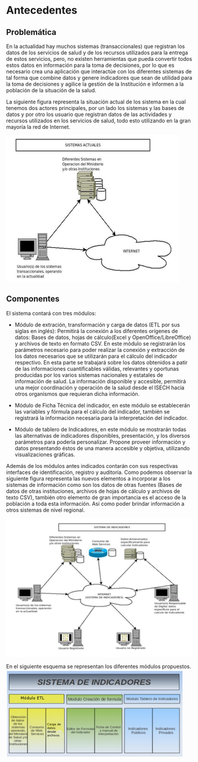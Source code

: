 # Antecedentes
## Problemática
En la actualidad hay muchos sistemas (transaccionales) que registran los datos de los servicios de salud y de los recursos utilizados para la entrega de estos servicios, pero, no existen herramientas que pueda convertir todos estos datos en información para la toma de decisiones, por lo que es necesario crea una aplicación que interactúe con los diferentes sistemas de tal forma que combine datos y genere indicadores que sean de utilidad para la toma de decisiones y agilice la gestión de la Institución e informen a la población de la situación de la salud.

La siguiente figura representa la situación actual de los sistema en la cual tenemos dos actores principales, por un lado los sistemas y las bases de datos y por otro los usuario que registran datos de las
actividades y recursos utilizados en los servicios de salud, todo esto utilizando en la gran mayoría la red de Internet.

![ Sistemas actuales ](images/sistemas_actuales.png)

## Componentes
El sistema contará con tres módulos:

* Módulo de extración, transformación y carga de datos (ETL por sus siglas en inglés): Permitirá la conexión a los diferentes orígenes de datos: Bases de datos, hojas de cálculo(Excel y OpenOffice/LibreOffice) y archivos de texto en formato CSV. En este módulo se registrarán los parámetros necesario para poder realizar la conexión y extracción de los datos necesarios que se utilizarán para el cálculo del indicador respectivo. En esta parte se trabajará sobre los datos obtenidos a patir de las informaciones cuantificables válidas, relevantes y oportunas producidas por los varios sistemas nacionales y estatales de información de salud. La información disponible y accesible, permitirá una mejor coordinación y operación de la salud desde el ISECH hacia otros organismos que requieran dicha información.

* Módulo de Ficha Técnica del indicador, en este módulo se establecerán las variables y fórmula para el cálculo del indicador, también se registrará la información necesaria para la interpretación del indicador.

* Módulo de tablero de Indicadores, en este módulo se mostrarán todas las alternativas de indicadores disponibles, presentación, y los diversos parámetros para poderla personalizar. Propone proveer información y datos presentando éstos de una manera accesible y objetiva, utilizando visualizaciones gráficas.


Además de los módulos antes indicados contarán con sus respectivas interfaces de identificación, registro y auditoría.
Como podemos observar la siguiente figura representa las nuevos elementos a incorporar a los sistemas de información como son los datos de otras fuentes (Bases de datos de otras instituciones, archivos de hojas de cálculo y archivos de texto CSV), también otro elemento de gran importancia es el acceso de la población a toda esta información. Así como poder brindar información a otros sistemas de nivel regional.

![ Sistemas propuesto ](images/sistema_indicadores.png)

En el siguiente esquema se representan los diferentes módulos propuestos.
![ Estructura de módulos ](images/esquema_sistema_indicadores.png)



